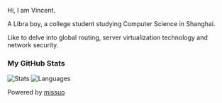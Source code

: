 Hi, I am Vincent. 

A Libra boy, a college student studying Computer Science in Shanghai.

Like to delve into global routing, server virtualization technology and network security. 

### My GitHub Stats

![Stats](https://github-readme-stats.vercel.app/api?username=missuo&include_all_commits=true&hide_border=true&theme=graywhite) ![Languages](https://github-readme-stats.vercel.app/api/top-langs/?username=missuo&&show_icons=true&hide_border=true&theme=graywhite&layout=compact&langs_count=8&exclude_repo=CloudflareWarp)

Powered by [missuo](https://github.com/missuo)
